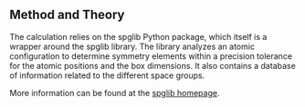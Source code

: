 ## Method and Theory

The calculation relies on the spglib Python package, which itself is a wrapper around the spglib library.  The library analyzes an atomic configuration to determine symmetry elements within a precision tolerance for the atomic positions and the box dimensions.  It also contains a database of information related to the different space groups.

More information can be found at the [spglib homepage](https://atztogo.github.io/spglib/).
